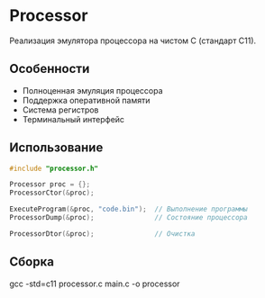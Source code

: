 # Processor

Реализация эмулятора процессора на чистом C (стандарт C11).

## Особенности
- Полноценная эмуляция процессора
- Поддержка оперативной памяти
- Система регистров
- Терминальный интерфейс

## Использование
```c
#include "processor.h"

Processor proc = {};
ProcessorCtor(&proc);

ExecuteProgram(&proc, "code.bin");  // Выполнение программы
ProcessorDump(&proc);               // Состояние процессора

ProcessorDtor(&proc);               // Очистка
```

## Сборка
gcc -std=c11 processor.c main.c -o processor

